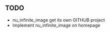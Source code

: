 TODO
----
* nu\_infinite\_image get its own GITHUB project
* Implement nu\_infinite\_image on homepage